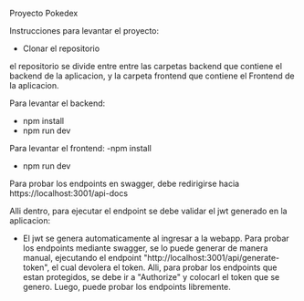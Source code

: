 Proyecto Pokedex

Instrucciones para levantar el proyecto:
- Clonar el repositorio

el repositorio se divide entre entre las carpetas backend que contiene el backend de la aplicacion, y la carpeta frontend que contiene el Frontend de la aplicacion.

Para levantar el backend:
- npm install
- npm run dev


Para levantar el frontend:
-npm install
- npm run dev


Para probar los endpoints en swagger, debe redirigirse hacia https://localhost:3001/api-docs 

Alli dentro, para ejecutar el endpoint se debe validar el jwt generado en la aplicacion:
- El jwt se genera automaticamente al ingresar a la webapp. Para probar los endpoints mediante swagger, se lo puede generar de manera manual, ejecutando el endpoint "http://localhost:3001/api/generate-token", el cual devolera el token. Alli, para probar los endpoints que estan protegidos, se debe ir a "Authorize" y colocarl el token que se genero. Luego, puede probar los endpoints libremente.

